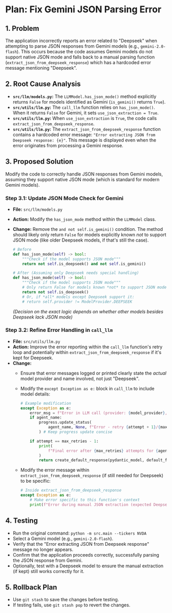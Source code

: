 # Plan: Fix Gemini JSON Parsing Error

## 1. Problem

The application incorrectly reports an error related to "Deepseek" when attempting to parse JSON responses from Gemini models (e.g., `gemini-2.0-flash`). This occurs because the code assumes Gemini models do not support native JSON mode and falls back to a manual parsing function (`extract_json_from_deepseek_response`) which has a hardcoded error message mentioning "Deepseek".

## 2. Root Cause Analysis

- **`src/llm/models.py`:** The `LLMModel.has_json_mode()` method explicitly returns `False` for models identified as Gemini (`is_gemini()` returns `True`).
- **`src/utils/llm.py`:** The `call_llm` function relies on `has_json_mode()`. When it returns `False` for Gemini, it sets `use_json_extraction = True`.
- **`src/utils/llm.py`:** When `use_json_extraction` is `True`, the code calls `extract_json_from_deepseek_response`.
- **`src/utils/llm.py`:** The `extract_json_from_deepseek_response` function contains a hardcoded error message: `"Error extracting JSON from Deepseek response: {e}"`. This message is displayed even when the error originates from processing a Gemini response.

## 3. Proposed Solution

Modify the code to correctly handle JSON responses from Gemini models, assuming they support native JSON mode (which is standard for modern Gemini models).

### Step 3.1: Update JSON Mode Check for Gemini

- **File:** `src/llm/models.py`
- **Action:** Modify the `has_json_mode` method within the `LLMModel` class.
- **Change:** Remove the `and not self.is_gemini()` condition. The method should likely only return `False` for models explicitly known *not* to support JSON mode (like older Deepseek models, if that's still the case).

    ```python
    # Before
    def has_json_mode(self) -> bool:
        """Check if the model supports JSON mode"""
        return not self.is_deepseek() and not self.is_gemini()

    # After (Assuming only Deepseek needs special handling)
    def has_json_mode(self) -> bool:
        """Check if the model supports JSON mode"""
        # Only return False for models known *not* to support JSON mode
        return not self.is_deepseek()
        # Or, if *all* models except Deepseek support it:
        # return self.provider != ModelProvider.DEEPSEEK
    ```

    *(Decision on the exact logic depends on whether other models besides Deepseek lack JSON mode)*

### Step 3.2: Refine Error Handling in `call_llm`

- **File:** `src/utils/llm.py`
- **Action:** Improve the error reporting within the `call_llm` function's retry loop and potentially within `extract_json_from_deepseek_response` if it's kept for Deepseek.
- **Change:**
    - Ensure that error messages logged or printed clearly state the *actual* model provider and name involved, not just "Deepseek".
    - Modify the `except Exception as e:` block in `call_llm` to include model details:

        ```python
        # Example modification
        except Exception as e:
            error_msg = f"Error in LLM call (provider: {model_provider}, model: {model_name}) attempt {attempt + 1}/{max_retries}: {e}"
            if agent_name:
                progress.update_status(
                    agent_name, None, f"Error - retry {attempt + 1}/{max_retries}"
                ) # Keep progress update concise

            if attempt == max_retries - 1:
                print(
                    f"Final error after {max_retries} attempts for {agent_name or 'unknown agent'} (provider: {model_provider}, model: {model_name}): {e}"
                )
                return create_default_response(pydantic_model, default_factory)
        ```

    - Modify the error message within `extract_json_from_deepseek_response` (if still needed for Deepseek) to be specific:

        ```python
        # Inside extract_json_from_deepseek_response
        except Exception as e:
            # Make error specific to this function's context
            print(f"Error during manual JSON extraction (expected Deepseek format): {e}")
        ```

## 4. Testing

- Run the original command: `python -m src.main --tickers NVDA`
- Select a Gemini model (e.g., `gemini-2.0-flash`).
- Verify that the "Error extracting JSON from Deepseek response" message no longer appears.
- Confirm that the application proceeds correctly, successfully parsing the JSON response from Gemini.
- Optionally, test with a Deepseek model to ensure the manual extraction (if kept) still works correctly for it.

## 5. Rollback Plan

- Use `git stash` to save the changes before testing.
- If testing fails, use `git stash pop` to revert the changes.
